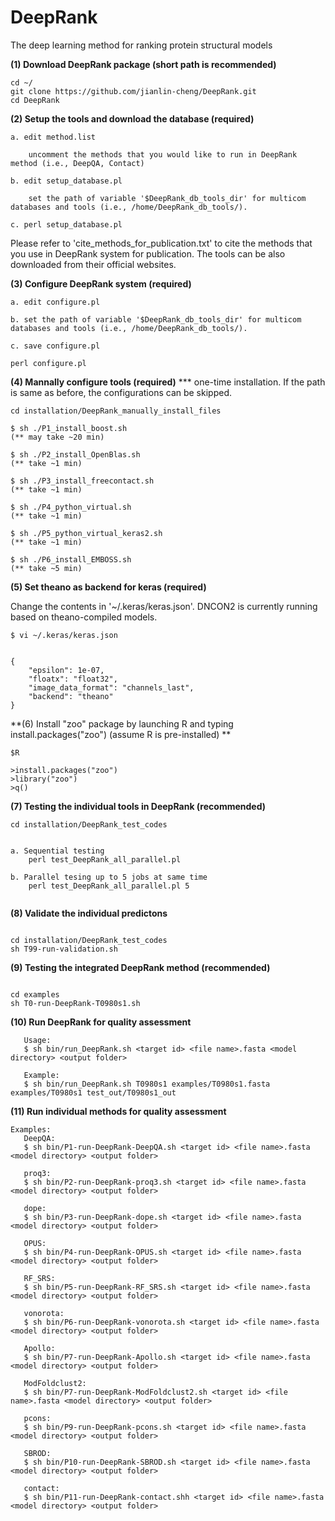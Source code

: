 # DeepRank
The deep learning method for ranking protein structural models


**(1) Download DeepRank package (short path is recommended)**

```
cd ~/
git clone https://github.com/jianlin-cheng/DeepRank.git
cd DeepRank
```

**(2) Setup the tools and download the database (required)**

```
a. edit method.list

    uncomment the methods that you would like to run in DeepRank method (i.e., DeepQA, Contact) 

b. edit setup_database.pl

    set the path of variable '$DeepRank_db_tools_dir' for multicom databases and tools (i.e., /home/DeepRank_db_tools/).

c. perl setup_database.pl
```

Please refer to 'cite_methods_for_publication.txt' to cite the methods that you use in DeepRank system for publication. The tools can be also downloaded from their official websites.


**(3) Configure DeepRank system (required)**

```
a. edit configure.pl

b. set the path of variable '$DeepRank_db_tools_dir' for multicom databases and tools (i.e., /home/DeepRank_db_tools/).

c. save configure.pl

perl configure.pl
```

**(4) Mannally configure tools (required)**
*** one-time installation. If the path is same as before, the configurations can be skipped.
```
cd installation/DeepRank_manually_install_files

$ sh ./P1_install_boost.sh 
(** may take ~20 min)

$ sh ./P2_install_OpenBlas.sh 
(** take ~1 min)

$ sh ./P3_install_freecontact.sh 
(** take ~1 min)

$ sh ./P4_python_virtual.sh 
(** take ~1 min)

$ sh ./P5_python_virtual_keras2.sh 
(** take ~1 min)

$ sh ./P6_install_EMBOSS.sh 
(** take ~5 min)
```

**(5) Set theano as backend for keras (required)**

Change the contents in '~/.keras/keras.json'. DNCON2 is currently running based on theano-compiled models.
```
$ vi ~/.keras/keras.json


{
    "epsilon": 1e-07,
    "floatx": "float32",
    "image_data_format": "channels_last",
    "backend": "theano"
}
```


**(6)  Install "zoo" package by launching R and typing install.packages("zoo") (assume R is pre-installed) **

```
$R

>install.packages("zoo")
>library("zoo")
>q()
```

**(7) Testing the individual tools in DeepRank (recommended)**

```
cd installation/DeepRank_test_codes

   
a. Sequential testing 
    perl test_DeepRank_all_parallel.pl
  
b. Parallel tesing up to 5 jobs at same time
    perl test_DeepRank_all_parallel.pl 5
    
```

**(8) Validate the individual predictons**

```

cd installation/DeepRank_test_codes
sh T99-run-validation.sh

```

**(9) Testing the integrated DeepRank method (recommended)**

```

cd examples
sh T0-run-DeepRank-T0980s1.sh

```

**(10) Run DeepRank for quality assessment**

```
   Usage:
   $ sh bin/run_DeepRank.sh <target id> <file name>.fasta <model directory> <output folder>

   Example:
   $ sh bin/run_DeepRank.sh T0980s1 examples/T0980s1.fasta examples/T0980s1 test_out/T0980s1_out
```

**(11) Run individual methods for quality assessment**

```
Examples:
   DeepQA:
   $ sh bin/P1-run-DeepRank-DeepQA.sh <target id> <file name>.fasta <model directory> <output folder>

   proq3:
   $ sh bin/P2-run-DeepRank-proq3.sh <target id> <file name>.fasta <model directory> <output folder>
   
   dope:
   $ sh bin/P3-run-DeepRank-dope.sh <target id> <file name>.fasta <model directory> <output folder>
   
   OPUS:
   $ sh bin/P4-run-DeepRank-OPUS.sh <target id> <file name>.fasta <model directory> <output folder>
   
   RF_SRS:
   $ sh bin/P5-run-DeepRank-RF_SRS.sh <target id> <file name>.fasta <model directory> <output folder>
   
   vonorota:
   $ sh bin/P6-run-DeepRank-vonorota.sh <target id> <file name>.fasta <model directory> <output folder>
   
   Apollo:
   $ sh bin/P7-run-DeepRank-Apollo.sh <target id> <file name>.fasta <model directory> <output folder>
   
   ModFoldclust2:
   $ sh bin/P7-run-DeepRank-ModFoldclust2.sh <target id> <file name>.fasta <model directory> <output folder>
   
   pcons:
   $ sh bin/P9-run-DeepRank-pcons.sh <target id> <file name>.fasta <model directory> <output folder>
   
   SBROD:
   $ sh bin/P10-run-DeepRank-SBROD.sh <target id> <file name>.fasta <model directory> <output folder>
   
   contact:
   $ sh bin/P11-run-DeepRank-contact.shh <target id> <file name>.fasta <model directory> <output folder>
   
```
